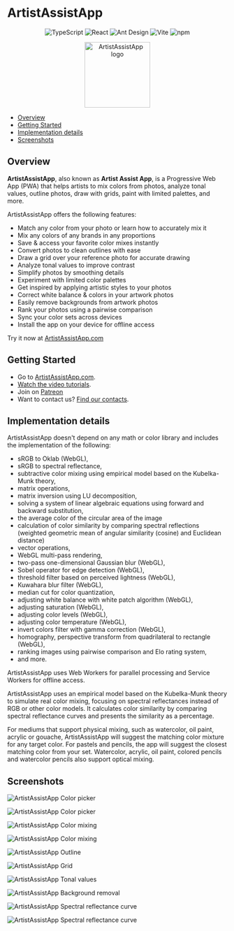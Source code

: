 # <a id="0"></a>ArtistAssistApp

<p align="center">
  <img src="https://img.shields.io/badge/TypeScript-007ACC?style=for-the-badge&logo=typescript&logoColor=white" alt="TypeScript" />
  <img src="https://img.shields.io/badge/React-087ea4?style=for-the-badge&logo=react&logoColor=white" alt="React" />
  <img src="https://img.shields.io/badge/Ant_Design-1677FF?style=for-the-badge&logo=antdesign&logoColor=white" alt="Ant Design" />
  <img src="https://img.shields.io/badge/Vite-646CFF?style=for-the-badge&logo=vite&logoColor=white" alt="Vite" />
  <img src="https://img.shields.io/badge/npm-F2F4F9?style=for-the-badge&logo=npm&logoColor=CC3534" alt="npm" />
</p>

<p align="center">
  <img src="https://github.com/eugene-khyst/artistassistapp/assets/1311126/de2c1ee3-fba2-4d94-b25a-dea7180fdb2a" width="150" alt="ArtistAssistApp logo" />
</p>

- [Overview](#1)
- [Getting Started](#2)
- [Implementation details](#3)
- [Screenshots](#4)

<!-- Table of contents is made with https://github.com/eugene-khyst/md-toc-cli -->

## <a id="1"></a>Overview

**ArtistAssistApp**, also known as **Artist Assist App**, is a Progressive Web App (PWA) that helps artists to mix colors from photos, analyze tonal values, outline photos, draw with grids, paint with limited palettes, and more.

ArtistAssistApp offers the following features:

- Match any color from your photo or learn how to accurately mix it
- Mix any colors of any brands in any proportions
- Save & access your favorite color mixes instantly
- Convert photos to clean outlines with ease
- Draw a grid over your reference photo for accurate drawing
- Analyze tonal values to improve contrast
- Simplify photos by smoothing details
- Experiment with limited color palettes
- Get inspired by applying artistic styles to your photos
- Correct white balance & colors in your artwork photos
- Easily remove backgrounds from artwork photos
- Rank your photos using a pairwise comparison
- Sync your color sets across devices
- Install the app on your device for offline access

Try it now at [ArtistAssistApp.com](https://artistassistapp.com)

## <a id="2"></a>Getting Started

- Go to [ArtistAssistApp.com](https://artistassistapp.com/).
- [Watch the video tutorials](https://artistassistapp.com/en/tutorials/).
- Join on [Patreon](https://www.patreon.com/ArtistAssistApp)
- Want to contact us? [Find our contacts](https://artistassistapp.com/contact/).

## <a id="3"></a>Implementation details

ArtistAssistApp doesn't depend on any math or color library and includes the implementation of the
following:

- sRGB to Oklab (WebGL),
- sRGB to spectral reflectance,
- subtractive color mixing using empirical model based on the Kubelka-Munk theory,
- matrix operations,
- matrix inversion using LU decomposition,
- solving a system of linear algebraic equations using forward and backward substitution,
- the average color of the circular area of the image
- calculation of color similarity by comparing spectral reflections (weighted geometric mean of angular similarity (cosine) and Euclidean distance)
- vector operations,
- WebGL multi-pass rendering,
- two-pass one-dimensional Gaussian blur (WebGL),
- Sobel operator for edge detection (WebGL),
- threshold filter based on perceived lightness (WebGL),
- Kuwahara blur filter (WebGL),
- median cut for color quantization,
- adjusting white balance with white patch algorithm (WebGL),
- adjusting saturation (WebGL),
- adjusting color levels (WebGL),
- adjusting color temperature (WebGL),
- invert colors filter with gamma correction (WebGL),
- homography, perspective transform from quadrilateral to rectangle (WebGL),
- ranking images using pairwise comparison and Elo rating system,
- and more.

ArtistAssistApp uses Web Workers for parallel processing and Service Workers for offline access.

ArtistAssistApp uses an empirical model based on the Kubelka-Munk theory to simulate real color mixing, focusing on spectral reflectances instead of RGB or other color models. It calculates color similarity by comparing spectral reflectance curves and presents the similarity as a percentage.

For mediums that support physical mixing, such as watercolor, oil paint, acrylic or gouache, ArtistAssistApp will suggest the matching color mixture for any target color. For pastels and pencils, the app will suggest the closest matching color from your set. Watercolor, acrylic, oil paint, colored pencils and watercolor pencils also support optical mixing.

## <a id="4"></a>Screenshots

![ArtistAssistApp Color picker](https://github.com/user-attachments/assets/06690b52-1dd8-4ac2-8b88-e4815ece7b1b)

![ArtistAssistApp Color picker](https://github.com/user-attachments/assets/3d9370b7-87a9-469c-ac31-8a80e5e10d22)

![ArtistAssistApp Color mixing](https://github.com/user-attachments/assets/321df950-bf1a-4893-9bb8-cea252cfdce3)

![ArtistAssistApp Color mixing](https://github.com/user-attachments/assets/790d013a-e8d1-454c-929b-f6ba9c4ea59b)

![ArtistAssistApp Outline](https://github.com/user-attachments/assets/2608d505-379b-41dc-848b-2708c04dc764)

![ArtistAssistApp Grid](https://github.com/user-attachments/assets/a4fcd136-bcfd-4522-ac66-a4729f6a890c)

![ArtistAssistApp Tonal values](https://github.com/user-attachments/assets/e8493f20-2c1c-4017-a77d-45bfd8b1f341)

![ArtistAssistApp Background removal](https://github.com/user-attachments/assets/56cfe774-7251-4b46-b020-0b12a78f731f)

![ArtistAssistApp Spectral reflectance curve](https://github.com/user-attachments/assets/abd233bf-c04d-4e01-8f93-64e5d2be264b)

![ArtistAssistApp Spectral reflectance curve](https://github.com/user-attachments/assets/ce08c975-cbc3-4ced-aa70-680eb8a45db0)
